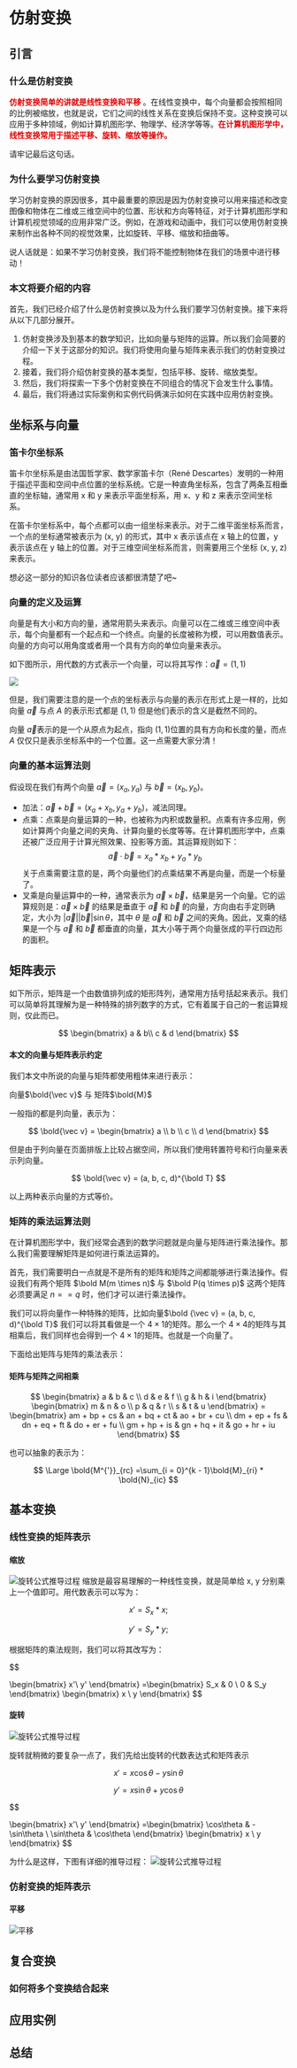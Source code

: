 # 仿射变换

## 引言

### 什么是仿射变换

<span style="color: #df0000"> **仿射变换简单的讲就是线性变换和平移** </span>。在线性变换中，每个向量都会按照相同的比例被缩放，也就是说，它们之间的线性关系在变换后保持不变。这种变换可以应用于多种领域，例如计算机图形学、物理学、经济学等等。<span style="color: #df0000">**在计算机图形学中，线性变换常用于描述平移、旋转、缩放等操作。** </span>

请牢记最后这句话。

### 为什么要学习仿射变换

学习仿射变换的原因很多，其中最重要的原因是因为仿射变换可以用来描述和改变图像和物体在二维或三维空间中的位置、形状和方向等特征，对于计算机图形学和计算机视觉领域的应用非常广泛。例如，在游戏和动画中，我们可以使用仿射变换来制作出各种不同的视觉效果，比如旋转、平移、缩放和扭曲等。

说人话就是：如果不学习仿射变换，我们将不能控制物体在我们的场景中进行移动！

### 本文将要介绍的内容

首先，我们已经介绍了什么是仿射变换以及为什么我们要学习仿射变换。接下来将从以下几部分展开。

1. 仿射变换涉及到基本的数学知识，比如向量与矩阵的运算。所以我们会简要的介绍一下关于这部分的知识。我们将使用向量与矩阵来表示我们的仿射变换过程。
2. 接着，我们将介绍仿射变换的基本类型，包括平移、旋转、缩放类型。
3. 然后，我们将探索一下多个仿射变换在不同组合的情况下会发生什么事情。
4. 最后，我们将通过实际案例和实例代码俩演示如何在实践中应用仿射变换。

## 坐标系与向量

### 笛卡尔坐标系

笛卡尔坐标系是由法国哲学家、数学家笛卡尔（René Descartes）发明的一种用于描述平面和空间中点位置的坐标系统。它是一种直角坐标系，包含了两条互相垂直的坐标轴，通常用 x 和 y 来表示平面坐标系，用 x、y 和 z 来表示空间坐标系。

在笛卡尔坐标系中，每个点都可以由一组坐标来表示。对于二维平面坐标系而言，一个点的坐标通常被表示为 (x, y) 的形式，其中 x 表示该点在 x 轴上的位置，y 表示该点在 y 轴上的位置。对于三维空间坐标系而言，则需要用三个坐标 (x, y, z) 来表示。

想必这一部分的知识各位读者应该都很清楚了吧~

### 向量的定义及运算

向量是有大小和方向的量，通常用箭头来表示。向量可以在二维或三维空间中表示，每个向量都有一个起点和一个终点。向量的长度被称为模，可以用数值表示。向量的方向可以用角度或者用一个具有方向的单位向量来表示。

如下图所示，用代数的方式表示一个向量，可以将其写作：$\vec{a} = (1, 1)$

![](/img/affine-transform/1.png)

但是，我们需要注意的是一个点的坐标表示与向量的表示在形式上是一样的，比如向量 $\vec a$ 与点 $A$ 的表示形式都是 $(1, 1)$ 但是他们表示的含义是截然不同的。

向量 $\vec a$表示的是一个从原点为起点，指向 $(1, 1)$位置的具有方向和长度的量，而点 $A$ 仅仅只是表示坐标系中的一个位置。这一点需要大家分清！

### 向量的基本运算法则

假设现在我们有两个向量 $\vec a = (x_a, y_a)$ 与 $\vec b = (x_b, y_b)$。

-   加法：$\vec a + \vec b = (x_a + x_b, y_a + y_b)$，减法同理。
-   点乘：点乘是向量运算的一种，也被称为内积或数量积。点乘有许多应用，例如计算两个向量之间的夹角、计算向量的长度等等。在计算机图形学中，点乘还被广泛应用于计算光照效果、投影等方面。其运算规则如下：
    $$
        \vec a \cdot \vec b = x_a * x_b + y_a * y_b
    $$
    关于点乘需要注意的是，两个向量他们的点乘结果不再是向量，而是一个标量了。
-   叉乘是向量运算中的一种，通常表示为 $\vec{a} \times \vec{b}$，结果是另一个向量。它的运算规则是：$\vec{a} \times \vec{b}$ 的结果是垂直于 $\vec{a}$ 和 $\vec{b}$ 的向量，方向由右手定则确定，大小为 $|\vec{a}||\vec{b}|\sin\theta$，其中 $\theta$ 是 $\vec{a}$ 和 $\vec{b}$ 之间的夹角。因此，叉乘的结果是一个与 $\vec{a}$ 和 $\vec{b}$ 都垂直的向量，其大小等于两个向量张成的平行四边形的面积。

## 矩阵表示

如下所示，矩阵是一个由数值排列成的矩形阵列，通常用方括号括起来表示。我们可以简单将其理解为是一种特殊的排列数字的方式，它有着属于自己的一套运算规则，仅此而已。

$$
\begin{bmatrix}
a & b\\
c & d
\end{bmatrix}
$$

#### 本文的向量与矩阵表示约定

<p class="highlight-blue">
我们本文中所说的向量与矩阵都使用粗体来进行表示：

向量$\bold{\vec v}$ 与 矩阵$\bold{M}$

一般指的都是列向量，表示为：

$$
\bold{\vec v} = \begin{bmatrix}
a \\
b \\
c \\
d
\end{bmatrix}
$$

但是由于列向量在页面排版上比较占据空间，所以我们使用转置符号和行向量来表示列向量。

$$
\bold{\vec v} = (a, b, c, d)^{\bold T}
$$

以上两种表示向量的方式等价。

</p>

### 矩阵的乘法运算法则

在计算机图形学中，我们经常会遇到的数学问题就是向量与矩阵进行乘法操作。那么我们需要理解矩阵是如何进行乘法运算的。

首先，我们需要明白一点就是不是所有的矩阵和矩阵之间都能够进行乘法操作。假设我们有两个矩阵 $\bold M(m \times n)$ 与 $\bold P(q \times p)$ 这两个矩阵必须要满足 $n == q$ 时，他们才可以进行乘法操作。

我们可以将向量作一种特殊的矩阵，比如向量$\bold {\vec v} = (a, b, c, d)^{\bold T}$ 我们可以将其看做是一个 $4 \times 1$的矩阵。那么一个 $4 \times 4$的矩阵与其相乘后，我们同样也会得到一个 $4 \times 1$的矩阵。也就是一个向量了。

下面给出矩阵与矩阵的乘法表示：

#### 矩阵与矩阵之间相乘

$$
\begin{bmatrix}
a & b & c \\
d & e & f \\
g & h & i
\end{bmatrix}
\begin{bmatrix}
m & n & o \\
p & q & r \\
s & t & u
\end{bmatrix} = \begin{bmatrix}
am + bp + cs & an + bq + ct & ao + br + cu \\
dm + ep + fs & dn + eq + ft & do + er + fu \\
gm + hp + is & gn + hq + it & go + hr + iu
\end{bmatrix}
$$

也可以抽象的表示为：

$$
\Large
\bold{M^{'}}_{rc} =\sum_{i = 0}^{k - 1}\bold{M}_{ri} * \bold{N}_{ic}
$$

## 基本变换

### 线性变换的矩阵表示

#### 缩放

![旋转公式推导过程](/img/affine-transform/scale.webp)
缩放是最容易理解的一种线性变换，就是简单给 x, y 分别乘上一个值即可。用代数表示可以写为：

$$
x' = S_x * x;
$$

$$
y' = S_y * y;
$$

根据矩阵的乘法规则，我们可以将其改写为：

$$

\begin{bmatrix}
x'\\
y'
\end{bmatrix} =\begin{bmatrix}
S_x & 0 \\
0 & S_y
\end{bmatrix}
 \begin{bmatrix}
x \\
y
\end{bmatrix}
$$

#### 旋转

![旋转公式推导过程](/img/affine-transform/rotate.webp)

旋转就稍微的要复杂一点了，我们先给出旋转的代数表达式和矩阵表示

$$
x' = x\cos\theta - y\sin\theta
$$

$$
y' = x\sin\theta + y\cos\theta
$$

$$

\begin{bmatrix}
x'\\
y'
\end{bmatrix} =\begin{bmatrix}
\cos\theta & -\sin\theta \\
\sin\theta & \cos\theta
\end{bmatrix}
 \begin{bmatrix}
x \\
y
\end{bmatrix}
$$

为什么是这样，下图有详细的推导过程：
![旋转公式推导过程](/img/affine-transform/derivate.webp)

### 仿射变换的矩阵表示

#### 平移

![平移](/img/affine-transform/translate.webp)

## 复合变换

### 如何将多个变换结合起来

## 应用实例

## 总结
